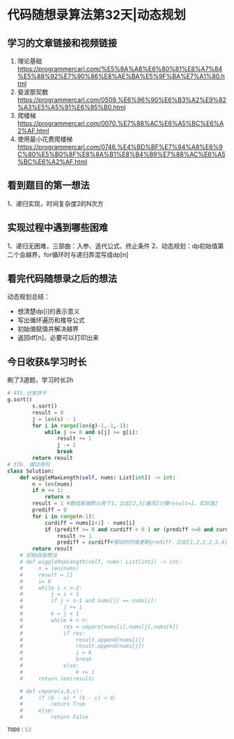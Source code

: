 # 代码随想录算法第32天|动态规划
## 学习的文章链接和视频链接
1. 理论基础 
https://programmercarl.com/%E5%8A%A8%E6%80%81%E8%A7%84%E5%88%92%E7%90%86%E8%AE%BA%E5%9F%BA%E7%A1%80.html 
509. 斐波那契数 
https://programmercarl.com/0509.%E6%96%90%E6%B3%A2%E9%82%A3%E5%A5%91%E6%95%B0.html  
70. 爬楼梯   
https://programmercarl.com/0070.%E7%88%AC%E6%A5%BC%E6%A2%AF.html  
746. 使用最小花费爬楼梯 
https://programmercarl.com/0746.%E4%BD%BF%E7%94%A8%E6%9C%80%E5%B0%8F%E8%8A%B1%E8%B4%B9%E7%88%AC%E6%A5%BC%E6%A2%AF.html   
## 看到题目的第一想法
1、递归实现，时间复杂度2的N次方
## 实现过程中遇到哪些困难 
1、递归无困难，三部曲：入参、迭代公式、终止条件
2、动态规划：dp初始值第二个会越界，for循环时与递归弄混写成dp[n]
## 看完代码随想录之后的想法 
动态规划总结：
* 想清楚dp[i]的表示意义
* 写出循环遍历和推导公式
* 初始值赋值并解决越界
* 返回df[n]，必要可以打印出来
## 今日收获&学习时长
刷了3道题，学习时长2h
```Python
# 455.分发饼干  
g.sort()
        s.sort()
        result = 0
        j = len(s) - 1 
        for i in range(len(g)-1,-1,-1):
            while j >= 0 and s[j] >= g[i]:
                result += 1
                j -= 1
                break
        return result
# 376. 摆动序列  
class Solution:
    def wiggleMaxLength(self, nums: List[int]) -> int:
        n = len(nums)
        if n <= 1:
            return n 
        result = 1 #数组尾端默认有个1，比如[2,5]遍历2计算result=1，实际是2
        prediff = 0
        for i in range(n-1):
            curdiff = nums[i+1] - nums[i]
            if (prediff >= 0 and curdiff < 0 ) or (prediff <=0 and curdiff > 0): #prediff= 0 是有平坡的特殊处理，删除平坡左边的数据，比如[1,2,2,1]
                result += 1
                prediff = curdiff#摆动的时候更新prediff，比如[1,2,2,2,3,4]
        return result
    # 初始自我想法
    # def wiggleMaxLength(self, nums: List[int]) -> int:
    #     n = len(nums)
    #     result = []
    #     i= 0
    #     while i < n-2:
    #         j = i + 1
    #         if j < n-1 and nums[j] == nums[i]:
    #             j += 1
    #         k = j + 1
    #         while k < n:
    #             res = cmpare(nums[i],nums[j],nums[k])
    #             if res:
    #                 result.append(nums[i])
    #                 result.append(nums[j])
    #                 i = k
    #                 break
    #             else:
    #                 k += 1
    #     return len(result)

    # def cmpare(a,b,c):
    #     if (b - a) * (b - c) < 0:
    #         return True
    #     else:
    #         return False

TODO：53   
```